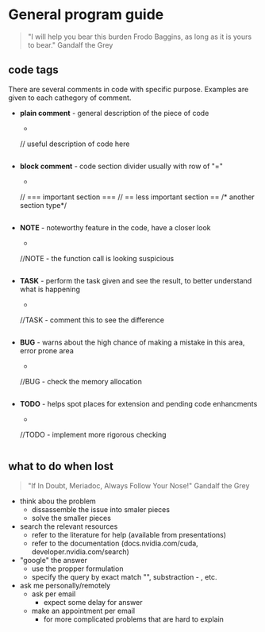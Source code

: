 # General program guide
> "I will help you bear this burden Frodo Baggins, as long as it is yours to bear." Gandalf the Grey

## code tags
There are several comments in code with specific purpose. Examples are given to each cathegory of comment.
* **plain comment** - general description of the piece of code

    * ```C
    // useful description of code here
    ```

* **block comment** - code section divider usually with row of "="
    * ```C
    // === important section ===
    // == less important section ==
    /* another section type*/
    ```
* **NOTE** - noteworthy feature in the code, have a closer look
    * ```C
    //NOTE - the function call is looking suspicious
    ```

* **TASK** - perform the task given and see the result, to better understand what is happening
    * ```C
    //TASK - comment this to see the difference
    ```

* **BUG** - warns about the high chance of making a mistake in this area, error prone area
	* ```C
	//BUG - check the memory allocation
	```
* **TODO** - helps spot places for extension and pending code enhancments
	* ```C
	//TODO - implement more rigorous checking
	```

## what to do when lost
> "If In Doubt, Meriadoc, Always Follow Your Nose!" Gandalf the Grey

* think abou the problem
	* dissassemble the issue into smaler pieces
	* solve the smaller pieces
* search the relevant resources
	* refer to the literature for help (available from presentations)
	* refer to the documentation (docs.nvidia.com/cuda, developer.nvidia.com/search)
* "google" the answer
	* use the propper formulation
	* specify the query by exact match "", substraction - , etc.	
* ask me personally/remotely
	* ask per email
		* expect some delay for answer
	* make an appointment per email 
		* for more complicated problems that are hard to explain